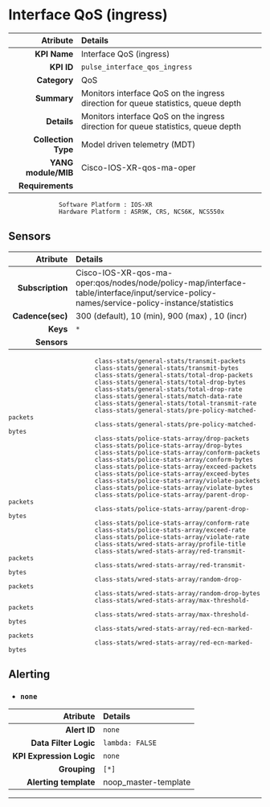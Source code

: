 
Interface QoS (ingress)
====
Atribute|Details
---:|:---
**KPI Name**    | Interface QoS (ingress)
**KPI ID**      | `pulse_interface_qos_ingress`
**Category**    | QoS
**Summary**     | Monitors interface QoS on the ingress direction for queue statistics, queue depth
**Details**     | Monitors interface QoS on the ingress direction for queue statistics, queue depth
**Collection Type** | Model driven telemetry (MDT)
**YANG module/MIB** | Cisco-IOS-XR-qos-ma-oper
**Requirements**    |
                  Software Platform : IOS-XR
                  Hardware Platform : ASR9K, CRS, NCS6K, NCS550x
Sensors
---
Atribute|Details
---:|:---
**Subscription** | Cisco-IOS-XR-qos-ma-oper:qos/nodes/node/policy-map/interface-table/interface/input/service-policy-names/service-policy-instance/statistics
**Cadence(sec)** | 300 (default), 10 (min), 900 (max) , 10 (incr)
**Keys**         | `*`
**Sensors**      |
                            class-stats/general-stats/transmit-packets
                            class-stats/general-stats/transmit-bytes
                            class-stats/general-stats/total-drop-packets
                            class-stats/general-stats/total-drop-bytes
                            class-stats/general-stats/total-drop-rate
                            class-stats/general-stats/match-data-rate
                            class-stats/general-stats/total-transmit-rate
                            class-stats/general-stats/pre-policy-matched-packets
                            class-stats/general-stats/pre-policy-matched-bytes
                            class-stats/police-stats-array/drop-packets
                            class-stats/police-stats-array/drop-bytes
                            class-stats/police-stats-array/conform-packets
                            class-stats/police-stats-array/conform-bytes
                            class-stats/police-stats-array/exceed-packets
                            class-stats/police-stats-array/exceed-bytes
                            class-stats/police-stats-array/violate-packets
                            class-stats/police-stats-array/violate-bytes
                            class-stats/police-stats-array/parent-drop-packets
                            class-stats/police-stats-array/parent-drop-bytes
                            class-stats/police-stats-array/conform-rate
                            class-stats/police-stats-array/exceed-rate
                            class-stats/police-stats-array/violate-rate
                            class-stats/wred-stats-array/profile-title
                            class-stats/wred-stats-array/red-transmit-packets
                            class-stats/wred-stats-array/red-transmit-bytes
                            class-stats/wred-stats-array/random-drop-packets
                            class-stats/wred-stats-array/random-drop-bytes
                            class-stats/wred-stats-array/max-threshold-packets
                            class-stats/wred-stats-array/max-threshold-bytes
                            class-stats/wred-stats-array/red-ecn-marked-packets
                            class-stats/wred-stats-array/red-ecn-marked-bytes
     
Alerting
---

* ### `none`
Atribute|Details
---:|:---
**Alert ID**             | ```none```
**Data Filter Logic**    | ```lambda: FALSE```
**KPI Expression Logic** | ```none```
**Grouping**             | ```[*]```
**Alerting template**    | noop_master-template
---

